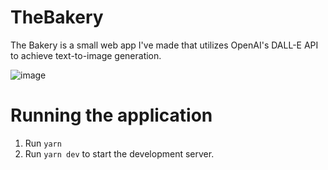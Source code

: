 # TheBakery
The Bakery is a small web app I've made that utilizes OpenAI's DALL-E API to achieve text-to-image generation.

![image](https://github.com/CodeSteel/TheBakery/assets/48765827/09351e02-560e-400d-aad8-35e470925d99)

# Running the application
1. Run `yarn`
2. Run `yarn dev` to start the development server.
